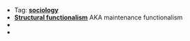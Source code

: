 - Tag: **[sociology](../notes/sociology)**
- **[Structural functionalism](../notes/Structural_functionalism)** AKA maintenance functionalism
- 
-
